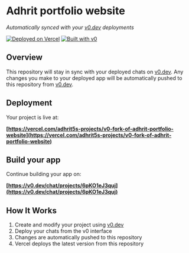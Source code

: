 # Adhrit portfolio website

*Automatically synced with your [v0.dev](https://v0.dev) deployments*

[![Deployed on Vercel](https://img.shields.io/badge/Deployed%20on-Vercel-black?style=for-the-badge&logo=vercel)](https://vercel.com/adhrit5s-projects/v0-fork-of-adhrit-portfolio-website)
[![Built with v0](https://img.shields.io/badge/Built%20with-v0.dev-black?style=for-the-badge)](https://v0.dev/chat/projects/6pKO1eJ3quj)

## Overview

This repository will stay in sync with your deployed chats on [v0.dev](https://v0.dev).
Any changes you make to your deployed app will be automatically pushed to this repository from [v0.dev](https://v0.dev).

## Deployment

Your project is live at:

**[https://vercel.com/adhrit5s-projects/v0-fork-of-adhrit-portfolio-website](https://vercel.com/adhrit5s-projects/v0-fork-of-adhrit-portfolio-website)**

## Build your app

Continue building your app on:

**[https://v0.dev/chat/projects/6pKO1eJ3quj](https://v0.dev/chat/projects/6pKO1eJ3quj)**

## How It Works

1. Create and modify your project using [v0.dev](https://v0.dev)
2. Deploy your chats from the v0 interface
3. Changes are automatically pushed to this repository
4. Vercel deploys the latest version from this repository